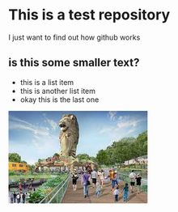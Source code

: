 # This is a test repository

I just want to find out how github works

## is this some smaller text?

* this is a list item
* this is another list item
* okay this is the last one

![](sentosa.jpg)

